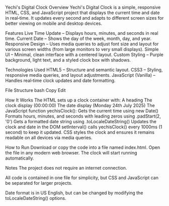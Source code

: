 Yechi's Digital Clock
Overview
Yechi's Digital Clock is a simple, responsive HTML, CSS, and JavaScript project that displays the current time and date in real‑time.
It updates every second and adapts to different screen sizes for better viewing on mobile and desktop devices.

Features
Live Time Update – Displays hours, minutes, and seconds in real time.
Current Date – Shows the day of the week, month, day, and year.
Responsive Design – Uses media queries to adjust font size and layout for various screen widths (from large monitors to very small displays).
Simple UI – Minimal, clean interface with a centered layout.
Custom Styling – Purple background, light text, and a styled clock box with shadows.

Technologies Used
HTML5 – Structure and semantic layout.
CSS3 – Styling, responsive media queries, and layout adjustments.
JavaScript (Vanilla) – Handles real‑time clock updates and date formatting.

File Structure
bash
Copy
Edit

How It Works
The HTML sets up a clock container with:
A heading
The clock display (00:00:00)
The date display (Monday 24th July 2025)
The JavaScript function yechisClock():
Gets the current time using new Date()
Formats hours, minutes, and seconds with leading zeros using .padStart(2, '0')
Gets a formatted date string using .toLocaleDateString()
Updates the clock and date in the DOM
setInterval() calls yechisClock() every 1000ms (1 second) to keep it updated.
CSS styles the clock and ensures it remains readable on all devices via media queries.

How to Run
Download or copy the code into a file named index.html.
Open the file in any modern web browser.
The clock will start running automatically.

Notes
The project does not require an internet connection.

All code is contained in one file for simplicity, but CSS and JavaScript can be separated for larger projects.

Date format is in US English, but can be changed by modifying the toLocaleDateString() options.

